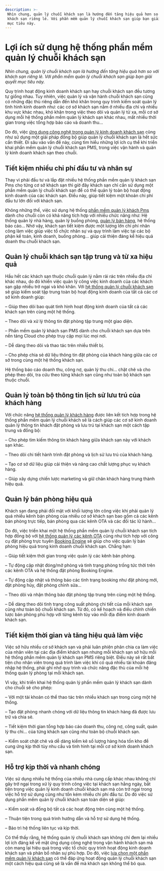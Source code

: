 ```yaml
---
description: >-
 Nhìn chung, quản lý chuỗi khách sạn là hướng đến tăng hiệu quả hơn so với
 khách sạn riêng lẻ. Với phần mềm quản lý chuỗi khách sạn giúp bạn giải quyết
 mục tiêu này.
---
```


# Lợi ích sử dụng hệ thống phần mềm quản lý chuỗi khách sạn

_Nhìn chung, quản lý chuỗi khách sạn là hướng đến tăng hiệu quả hơn so với khách sạn riêng lẻ. Với phần mềm quản lý chuỗi khách sạn giúp bạn giải quyết mục tiêu này._

Quy trình hoạt động kinh doanh khách sạn hay chuỗi khách sạn đều tương tự giống nhau. Tuy nhiên, việc quản lý và vận hành chuỗi khách sạn cũng có những đặc thù riêng dẫn đến khó khăn trong quy trình kiểm soát quản lý tình hình kinh doanh như: các cơ sở khách sạn nằm ở nhiều địa chỉ và nhiều khu vực khác nhau, khó khăn trong việc theo dõi và quản lý từ xa, mỗi cơ sở dụng mỗi hệ thống phần mềm quản lý khách sạn khác nhau, mất nhiều thời gian trong việc tổng hợp báo cáo và doanh thu…

Do đó, việc [ứng dụng công nghệ trong quản lý kinh doanh khách sạn](https://bluejaypms.com/article/chuyen-doi-so-quan-ly-khach-san-160) cũng như sử dụng một giải pháp đồng bộ giúp quản lý chuỗi khách sạn là hết sức cần thiết. Đi sâu vào vấn đề này, cùng tìm hiểu những lợi ích cụ thể khi triển khai phần mềm quản lý chuỗi khách sạn PMS, trong việc vận hành và quản lý kinh doanh khách sạn theo chuỗi.

## Tiết kiệm nhiều chi phí đầu tư và nhân sự

Thay vì phải đầu tư và lắp đặt nhiều hệ thống phần mềm quản lý khách sạn Pms cho từng cơ sở khách sạn thì giờ đây khách sạn chỉ cần sử dụng một phần mềm quản lý chuỗi khách sạn để có thể quản lý toàn bộ hoạt động kinh doanh của các khách sạn. Điều này, giúp tiết kiệm một khoản chi phí đầu tư lớn đối với khách sạn.

Không những thế, việc sử dụng hệ thống [phần mềm quản lý khách Pms](https://bluejaypms.com/article/4-ly-do-su-dung-he-thong-quan-ly-dat-phong-pms-giup-tang-doanh-thu-khach-san-101) dành cho chuỗi còn có khả năng tích hợp với nhiều chức năng như: Hệ thống quản lý nhà hàng, quản lý buồng phòng, [quản lý bán hàng](https://bluejaypms.com/article/quan-ly-ban-hang-168), hệ thống báo cáo… Nhờ vậy, khách sạn tiết kiệm được một lượng lớn chi phí nhân công làm việc giúp việc tổ chức nhân sự và quy trình làm việc tại các bộ phận kế toán, kinh doanh, buồng phòng… giúp cải thiện đáng kể hiệu quả doanh thu chuỗi khách sạn.

## Quản lý chuỗi khách sạn tập trung và từ xa hiệu quả

Hầu hết các khách sạn thuộc chuỗi quản lý nằm rải rác trên nhiều địa chỉ khác nhau, do đó khiến việc quản lý công việc kinh doanh của các khách sạn gặp nhiều trở ngại và khó khăn. Với [hệ thống quản lý chuỗi khách sạn](https://bluejaypms.com/article/my-hotel-hovi-giai-quyet-van-de-nan-giai-trong-quan-ly-chuoi-khach-san-108) sẽ giúp kiểm soát tập trung toàn bộ hoạt động kinh doanh của tất cả các cơ sở kinh doanh giúp:

– Giúp theo dõi bao quát tình hình hoạt động kinh doanh của tất cả các khách sạn trên cùng một hệ thống.

– Theo dõi và xử lý thông tin đặt phòng tập trung một giao diện.

– Phần mềm quản lý khách sạn PMS dành cho chuỗi khách sạn dựa trên nền tảng Cloud cho phép truy cập mọi lúc mọi nơi.

– Dễ dàng theo dõi và thao tác trên nhiều thiết bị.

– Cho phép chia sẻ dữ liệu thông tin đặt phòng của khách hàng giữa các cơ sở trong cùng một hệ thống khách sạn.

Hệ thống báo cáo doanh thu, công nợ, quản lý thu chi… chặt chẽ và cho phép theo dõi, tra cứu theo từng khách sạn cũng như toàn bộ khách sạn thuộc chuỗi.

## Quản lý toàn bộ thông tin lịch sử lưu trú của khách hàng

Với chức năng [hệ thống quản lý khách hàng](https://bluejaypms.com/article/quan-ly-khach-hang-164) được liên kết tích hợp trong hệ thống phần mềm quản lý chuỗi khách sẽ là cách giúp các cơ sở kinh doanh quản lý thông tin khách đặt phòng và lưu trú tại khách sạn một cách tập trung và đồng bộ:

– Cho phép tìm kiếm thông tin khách hàng giữa khách sạn này với khách sạn khác.

– Theo dõi chi tiết hành trình đặt phòng và lịch sử lưu trú của khách hàng.

– Tạo cơ sở dữ liệu giúp cải thiện và nâng cao chất lượng phục vụ khách hàng.

– Giúp xây dựng chiến lược marketing và giữ chân khách hàng trung thành hiệu quả.

## Quản lý bán phòng hiệu quả

Khách sạn đang phải đối mặt với khối lượng lớn công việc khi phải quản lý quá nhiều kênh bán phòng của nhiều cơ sở khách sạn bao gồm cả các kênh bán phòng trực tiếp, bán phòng qua các kênh OTA và các đối tác lữ hành…

Do đó, việc triển khai một hệ thống phần mềm quản lý chuỗi khách sạn tích hợp đồng bộ với [hệ thống quản lý các kênh OTA](https://bluejaypms.com/article/channel-manager-la-gi-va-cach-dung-channel-manager-94) cũng như tích hợp với công cụ đặt phòng trực tuyến [Booking Engine](https://bluejaypms.com/article/booking-engine-la-gi-115) sẽ giúp cho việc quản lý bán phòng hiệu quả trong kinh doanh chuỗi khách sạn. Chẳng hạn:

– Giúp tiết kiệm thời gian trong việc quản lý các kênh bán phòng.

– Tự động cập nhật đóng/mở phòng và tình trạng phòng trống tức thời trên các kênh OTA và hệ thống đặt phòng Booking Engine.

– Tự động cập nhật và thông báo các tình trạng booking như đặt phòng mới, đặt phòng hủy, đặt phòng chỉnh sửa…

– Theo dõi và nhận thông báo đặt phòng tập trung trên cùng một hệ thống.

– Dễ dàng theo dõi tình trạng công suất phòng chi tiết của mỗi khách sạn cũng như toàn bộ chuỗi khách sạn. Từ đó, có kế hoạch và điều chỉnh chiến lược bán phòng phù hợp với từng kênh tùy vào mỗi địa điểm kinh doanh khách sạn.

## Tiết kiệm thời gian và tăng hiệu quả làm việc

Việc sở hữu nhiều cơ sở khách sạn và phải luân phiên phân chia ca làm việc của nhân viên tại các địa điểm khách sạn nhưng mỗi khách sạn sở hữu mỗi hệ thống phần mềm quản lý khách sạn PMS riêng biệt. Điều này sẽ rất bất tiện cho nhân viên trong quá trình làm việc khi có quá nhiều tài khoản đăng nhập hệ thống, phải ghi nhớ quy trình và chức năng đặc thù của mỗi hệ thống quản lý phòng tại mỗi khách sạn.

Vì vậy, khi triển khai hệ thống quản lý phần mềm quản lý khách sạn dành cho chuỗi sẽ cho phép:

– Với một tài khoản có thể thao tác trên nhiều khách sạn trong cùng một hệ thống.

– Tạo đặt phòng nhanh chóng với dữ liệu thông tin khách hàng đã được lưu trữ và chia sẻ.

– Tiết kiệm thời gian tổng hợp báo cáo doanh thu, công nợ, công suất, quản lý thu chi… của từng khách sạn cũng như toàn bộ chuỗi khách sạn.

– Kiểm soát chặt chẽ và dễ dàng kiểm kê số lượng hàng hóa tồn kho để cung ứng kịp thời tùy nhu cầu và tình hình tại mỗi cơ sở kinh doanh khách sạn.

## Hỗ trợ kịp thời và nhanh chóng

Việc sử dụng nhiều hệ thống của nhiều nhà cung cấp khác nhau không chỉ gây trở ngại trong xử lý quy trình công việc tại khách sạn hằng ngày, bất tiện trong việc quản lý kinh doanh chuỗi khách sạn mà còn trở ngại trong việc hỗ trợ sử dụng cũng như tốn kém nhiều chi phí đầu tư. Do đó việc sử dụng phần mềm quản lý chuỗi khách sạn toàn diện sẽ giúp:

– Kiểm soát và đồng bộ tất cả các hoạt động trên cùng một hệ thống.

– Thuận tiện trong quá trình hướng dẫn và hỗ trợ sử dụng hệ thống.

– Bảo trì hệ thống liên tục và kịp thời.

Có thể thấy rằng, hệ thống quản lý chuỗi khách sạn không chỉ đem lại nhiều lợi ích đáng kể về mặt ứng dụng công nghệ trong vận hành khách sạn mà còn mang lại hiệu quả trong việc tổ chức quy trình hoạt động kinh doanh khách sạn và phân bổ nhân sự phù hợp. Do đó, việc [lựa chọn một phần mềm quản lý khách sạn](https://bluejaypms.com/article/chon-phan-mem-quan-ly-khach-san-tot-nhat-166) có thể đáp ứng hoạt động quản lý chuỗi khách sạn một cách hiệu quả cũng sẽ là vấn đề mà khách sạn không thể bỏ qua.
